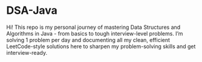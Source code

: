 # DSA-Java
Hi! This repo is my personal journey of mastering Data Structures and Algorithms in Java - from basics to tough interview-level problems. I’m solving 1 problem per day and documenting all my clean, efficient LeetCode-style solutions here to sharpen my problem-solving skills and get interview-ready.
